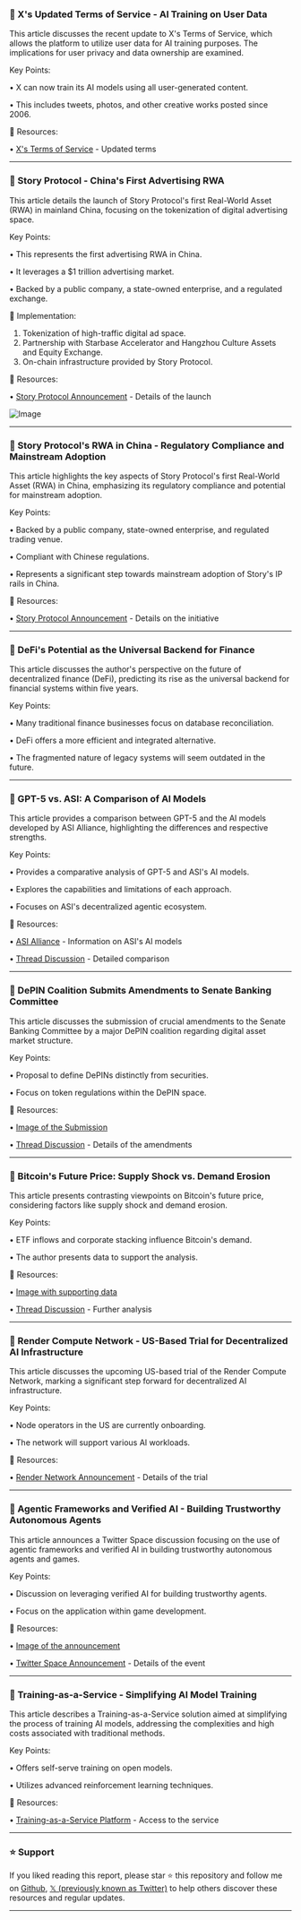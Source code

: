 ### 🤖 X's Updated Terms of Service - AI Training on User Data

This article discusses the recent update to X's Terms of Service, which allows the platform to utilize user data for AI training purposes.  The implications for user privacy and data ownership are examined.


Key Points:

• X can now train its AI models using all user-generated content.

• This includes tweets, photos, and other creative works posted since 2006.


🔗 Resources:

• [X's Terms of Service](https://x.com/Raiinmakerapp/status/1953637537748333070) -  Updated terms


---
### 🚀  Story Protocol - China's First Advertising RWA

This article details the launch of Story Protocol's first Real-World Asset (RWA) in mainland China, focusing on the tokenization of digital advertising space.


Key Points:

• This represents the first advertising RWA in China.

• It leverages a $1 trillion advertising market.

• Backed by a public company, a state-owned enterprise, and a regulated exchange.


🚀 Implementation:

1. Tokenization of high-traffic digital ad space.
2. Partnership with Starbase Accelerator and Hangzhou Culture Assets and Equity Exchange.
3. On-chain infrastructure provided by Story Protocol.


🔗 Resources:

• [Story Protocol Announcement](https://x.com/StoryProtocol/status/1953637467099373667) - Details of the launch

![Image](https://pbs.twimg.com/amplify_video_thumb/1953637369577713667/img/UZZmiG_IJdLHHWmI.jpg)


---
### 🚀 Story Protocol's RWA in China - Regulatory Compliance and Mainstream Adoption

This article highlights the key aspects of Story Protocol's first Real-World Asset (RWA) in China, emphasizing its regulatory compliance and potential for mainstream adoption.


Key Points:

• Backed by a public company, state-owned enterprise, and regulated trading venue.

• Compliant with Chinese regulations.

• Represents a significant step towards mainstream adoption of Story's IP rails in China.


🔗 Resources:

• [Story Protocol Announcement](https://x.com/StoryProtocol/status/1953637471893557625) -  Details on the initiative


---
### 🤖 DeFi's Potential as the Universal Backend for Finance

This article discusses the author's perspective on the future of decentralized finance (DeFi), predicting its rise as the universal backend for financial systems within five years.


Key Points:

•  Many traditional finance businesses focus on database reconciliation.

• DeFi offers a more efficient and integrated alternative.

• The fragmented nature of legacy systems will seem outdated in the future.



---
### 🤖 GPT-5 vs. ASI: A Comparison of AI Models

This article provides a comparison between GPT-5 and the AI models developed by ASI Alliance, highlighting the differences and respective strengths.


Key Points:

•  Provides a comparative analysis of GPT-5 and ASI's AI models.

•  Explores the capabilities and limitations of each approach.

•  Focuses on ASI's decentralized agentic ecosystem.


🔗 Resources:

• [ASI Alliance](https://asi1.ai) - Information on ASI's AI models

• [Thread Discussion](https://x.com/I_Am_DTaylor/status/1953514239622070624) - Detailed comparison


---
### 🤖 DePIN Coalition Submits Amendments to Senate Banking Committee

This article discusses the submission of crucial amendments to the Senate Banking Committee by a major DePIN coalition regarding digital asset market structure.


Key Points:

• Proposal to define DePINs distinctly from securities.

•  Focus on token regulations within the DePIN space.


🔗 Resources:

• [Image of the Submission](https://pbs.twimg.com/media/GxwJyEgXUAA0TaM?format=png&name=small)

• [Thread Discussion](https://x.com/0xMetaLight/status/1953447401210958101) - Details of the amendments


---
### 🤖 Bitcoin's Future Price: Supply Shock vs. Demand Erosion

This article presents contrasting viewpoints on Bitcoin's future price, considering factors like supply shock and demand erosion.


Key Points:

• ETF inflows and corporate stacking influence Bitcoin's demand.

•  The author presents data to support the analysis.


🔗 Resources:

• [Image with supporting data](https://pbs.twimg.com/media/GxxP0L4XYAA7bhh?format=png&name=small)

• [Thread Discussion](https://x.com/WOLF_Crypto_X/status/1953524099629580297) - Further analysis


---
### 🤖 Render Compute Network - US-Based Trial for Decentralized AI Infrastructure

This article discusses the upcoming US-based trial of the Render Compute Network, marking a significant step forward for decentralized AI infrastructure.


Key Points:

• Node operators in the US are currently onboarding.

• The network will support various AI workloads.


🔗 Resources:

• [Render Network Announcement](https://x.com/rendernetwork/status/1953522266077040808) - Details of the trial


---
### 🤖 Agentic Frameworks and Verified AI - Building Trustworthy Autonomous Agents

This article announces a Twitter Space discussion focusing on the use of agentic frameworks and verified AI in building trustworthy autonomous agents and games.


Key Points:

• Discussion on leveraging verified AI for building trustworthy agents.

• Focus on the application within game development.



🔗 Resources:

• [Image of the announcement](https://pbs.twimg.com/media/GxwLKUkbAAAnAzF?format=jpg&name=small)

• [Twitter Space Announcement](https://x.com/Mira_Network/status/1953448614061351142) -  Details of the event


---
### 🤖 Training-as-a-Service - Simplifying AI Model Training

This article describes a Training-as-a-Service solution aimed at simplifying the process of training AI models, addressing the complexities and high costs associated with traditional methods.


Key Points:

• Offers self-serve training on open models.

• Utilizes advanced reinforcement learning techniques.


🔗 Resources:

• [Training-as-a-Service Platform](https://x.com/ionet/status/1953501402522955790) - Access to the service


---

### ⭐️ Support

If you liked reading this report, please star ⭐️ this repository and follow me on [Github](https://github.com/Drix10), [𝕏 (previously known as Twitter)](https://x.com/DRIX_10_) to help others discover these resources and regular updates.

---